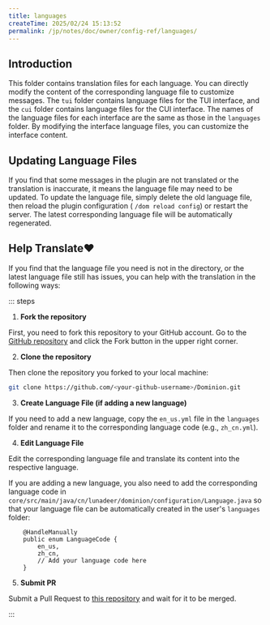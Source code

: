 ```yaml
---
title: languages
createTime: 2025/02/24 15:13:52
permalink: /jp/notes/doc/owner/config-ref/languages/
---
```


## Introduction

This folder contains translation files for each language. You can directly modify the content of the corresponding
language file to customize messages. The `tui` folder contains language files for the TUI interface, and the `cui`
folder contains language files for the CUI interface. The names of the language files for each interface are the same as
those in the `languages` folder. By modifying the interface language files, you can customize the interface content.

## Updating Language Files

If you find that some messages in the plugin are not translated or the translation is inaccurate, it means the language
file may need to be updated.
To update the language file, simply delete the old language file, then reload the plugin configuration (
`/dom reload config`) or restart the server.
The latest corresponding language file will be automatically regenerated.

## Help Translate❤

If you find that the language file you need is not in the directory, or the latest language file still has issues, you
can help with the translation in the following ways:

::: steps

1. **Fork the repository**

First, you need to fork this repository to your GitHub account. Go to
the [GitHub repository](https://github.com/LunaDeerMC/Dominion) and click the Fork button in the upper right corner.

2. **Clone the repository**

Then clone the repository you forked to your local machine:

```bash
git clone https://github.com/<your-github-username>/Dominion.git
```

3. **Create Language File (if adding a new language)**

If you need to add a new language, copy the `en_us.yml` file in the `languages` folder and rename it to the
corresponding language code (e.g., `zh_cn.yml`).

4. **Edit Language File**

Edit the corresponding language file and translate its content into the respective language.

If you are adding a new language, you also need to add the corresponding language code in
`core/src/main/java/cn/lunadeer/dominion/configuration/Language.java` so that your language file can be automatically
created in the user's `languages` folder:

```java{5}
    @HandleManually
    public enum LanguageCode {
        en_us,
        zh_cn,
        // Add your language code here
    }
```

5. **Submit PR**

Submit a Pull Request to [this repository](https://github.com/LunaDeerMC/Dominion) and wait for it to be merged.

:::
